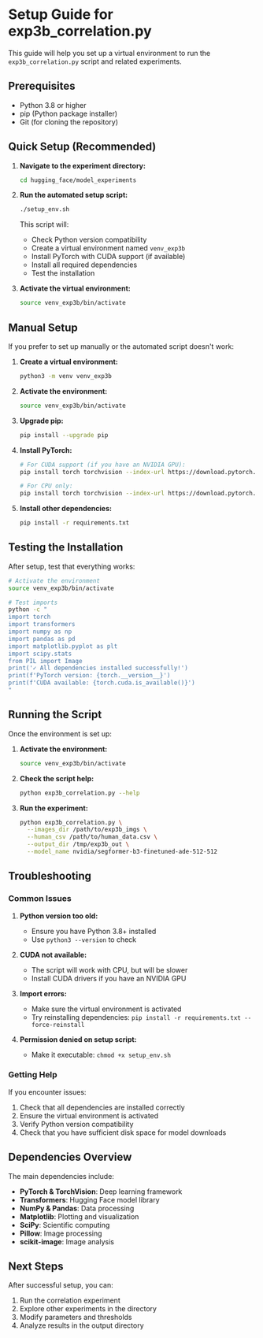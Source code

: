 # Setup Guide for exp3b_correlation.py

This guide will help you set up a virtual environment to run the `exp3b_correlation.py` script and related experiments.

## Prerequisites

- Python 3.8 or higher
- pip (Python package installer)
- Git (for cloning the repository)

## Quick Setup (Recommended)

1. **Navigate to the experiment directory:**
   ```bash
   cd hugging_face/model_experiments
   ```

2. **Run the automated setup script:**
   ```bash
   ./setup_env.sh
   ```

   This script will:
   - Check Python version compatibility
   - Create a virtual environment named `venv_exp3b`
   - Install PyTorch with CUDA support (if available)
   - Install all required dependencies
   - Test the installation

3. **Activate the virtual environment:**
   ```bash
   source venv_exp3b/bin/activate
   ```

## Manual Setup

If you prefer to set up manually or the automated script doesn't work:

1. **Create a virtual environment:**
   ```bash
   python3 -m venv venv_exp3b
   ```

2. **Activate the environment:**
   ```bash
   source venv_exp3b/bin/activate
   ```

3. **Upgrade pip:**
   ```bash
   pip install --upgrade pip
   ```

4. **Install PyTorch:**
   ```bash
   # For CUDA support (if you have an NVIDIA GPU):
   pip install torch torchvision --index-url https://download.pytorch.org/whl/cu118
   
   # For CPU only:
   pip install torch torchvision --index-url https://download.pytorch.org/whl/cpu
   ```

5. **Install other dependencies:**
   ```bash
   pip install -r requirements.txt
   ```

## Testing the Installation

After setup, test that everything works:

```bash
# Activate the environment
source venv_exp3b/bin/activate

# Test imports
python -c "
import torch
import transformers
import numpy as np
import pandas as pd
import matplotlib.pyplot as plt
import scipy.stats
from PIL import Image
print('✓ All dependencies installed successfully!')
print(f'PyTorch version: {torch.__version__}')
print(f'CUDA available: {torch.cuda.is_available()}')
"
```

## Running the Script

Once the environment is set up:

1. **Activate the environment:**
   ```bash
   source venv_exp3b/bin/activate
   ```

2. **Check the script help:**
   ```bash
   python exp3b_correlation.py --help
   ```

3. **Run the experiment:**
   ```bash
   python exp3b_correlation.py \
     --images_dir /path/to/exp3b_imgs \
     --human_csv /path/to/human_data.csv \
     --output_dir /tmp/exp3b_out \
     --model_name nvidia/segformer-b3-finetuned-ade-512-512
   ```

## Troubleshooting

### Common Issues

1. **Python version too old:**
   - Ensure you have Python 3.8+ installed
   - Use `python3 --version` to check

2. **CUDA not available:**
   - The script will work with CPU, but will be slower
   - Install CUDA drivers if you have an NVIDIA GPU

3. **Import errors:**
   - Make sure the virtual environment is activated
   - Try reinstalling dependencies: `pip install -r requirements.txt --force-reinstall`

4. **Permission denied on setup script:**
   - Make it executable: `chmod +x setup_env.sh`

### Getting Help

If you encounter issues:

1. Check that all dependencies are installed correctly
2. Ensure the virtual environment is activated
3. Verify Python version compatibility
4. Check that you have sufficient disk space for model downloads

## Dependencies Overview

The main dependencies include:

- **PyTorch & TorchVision**: Deep learning framework
- **Transformers**: Hugging Face model library
- **NumPy & Pandas**: Data processing
- **Matplotlib**: Plotting and visualization
- **SciPy**: Scientific computing
- **Pillow**: Image processing
- **scikit-image**: Image analysis

## Next Steps

After successful setup, you can:

1. Run the correlation experiment
2. Explore other experiments in the directory
3. Modify parameters and thresholds
4. Analyze results in the output directory 